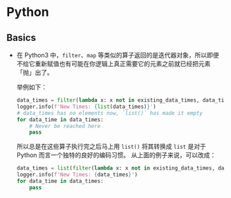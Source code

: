 # Python

## Basics

- 在 Python3 中，`filter`、`map` 等类似的算子返回的是迭代器对象，所以即便不给它重新赋值也有可能在你逻辑上真正需要它的元素之前就已经把元素「抛」出了。

  举例如下：

  ```python
  data_times = filter(lambda x: x not in existing_data_times, data_times)
  logger.info(f'New Times: {list(data_times)}')
  # data_times has no elements now, `list()` has made it empty
  for data_time in data_times:
      # Never be reached here
      pass
  ```

  所以总是在这些算子执行完之后马上用 `list()` 将其转换成 `list` 是对于 Python 而言一个独特的良好的编码习惯。
  从上面的例子来说，可以改成：

  ```python
  data_times = list(filter(lambda x: x not in existing_data_times, data_times))
  logger.info(f'New Times: {data_times}')
  for data_time in data_times:
      pass
  ```
